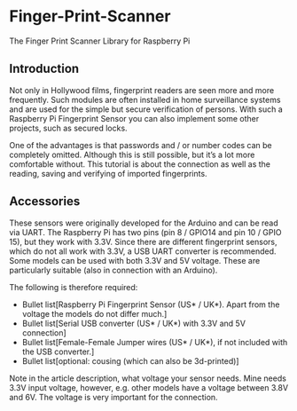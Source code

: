 # Finger-Print-Scanner
The Finger Print Scanner Library for Raspberry Pi

## Introduction

Not only in Hollywood films, fingerprint readers are seen more and more frequently. 
Such modules are often installed in home surveillance systems and are used for the simple but secure verification of persons. 
With such a Raspberry Pi Fingerprint Sensor you can also implement some other projects, such as secured locks.

One of the advantages is that passwords and / or number codes can be completely omitted. 
Although this is still possible, but it’s a lot more comfortable without. 
This tutorial is about the connection as well as the reading, saving and verifying of imported fingerprints.

## Accessories
These sensors were originally developed for the Arduino and can be read via UART.
The Raspberry Pi has two pins (pin 8 / GPIO14 and pin 10 / GPIO 15), but they work with 3.3V.
Since there are different fingerprint sensors, which do not all work with 3.3V, a USB UART converter is recommended.
Some models can be used with both 3.3V and 5V voltage. These are particularly suitable (also in connection with an Arduino).

The following is therefore required:
* Bullet list[Raspberry Pi Fingerprint Sensor (US* / UK*). Apart from the voltage the models do not differ much.]
* Bullet list[Serial USB converter (US* / UK*) with 3.3V and 5V connection]
* Bullet list[Female-Female Jumper wires (US* / UK*), if not included with the USB converter.]
* Bullet list[optional: cousing (which can also be 3d-printed)]


Note in the article description, what voltage your sensor needs.
Mine needs 3.3V input voltage, however, e.g. other models have a voltage between 3.8V and 6V.
The voltage is very important for the connection.
